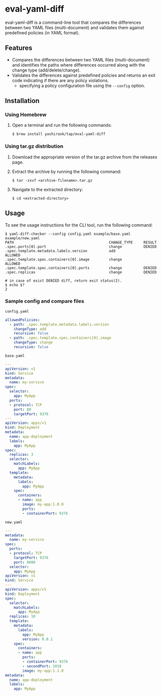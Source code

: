 # eval-yaml-diff
eval-yaml-diff is a command-line tool that compares the differences between two YAML files (multi-document) and validates them against predefined policies (in YAML format).

## Features

- Compares the differences between two YAML files (multi-document) and identifies the paths where differences occurred along with the change type (add/delete/change).
- Validates the differences against predefined policies and returns an exit code indicating if there are any policy violations.
  - specifying a policy configuration file using the `--config` option.

## Installation

### Using Homebrew

1. Open a terminal and run the following commands:

    ```shell
    $ brew install yashirook/tap/eval-yaml-diff
    ```

### Using tar.gz distribution
1. Download the appropriate version of the tar.gz archive from the releases page.

2. Extract the archive by running the following command:

    ```shell
    $ tar -zxvf <archive-filename>.tar.gz
    ```
3. Navigate to the extracted directory:

    ```shell
    $ cd <extracted-directory>
    ```


## Usage
To see the usage instructions for the CLI tool, run the following command:

```shell
$ yaml-diff-checker --config config.yaml example/base.yaml example/new.yaml
PATH                                            CHANGE_TYPE     RESULT          
.spec.ports[0].port                             change          DENIED
.spec.template.metadata.labels.version          add             ALLOWED
.spec.template.spec.containers[0].image         change          ALLOWED
.spec.template.spec.containers[0].ports         change          DENIED
.spec.replicas                                  change          DENIED

# in case of exist DENIED diff, return exit status(2).
$ echo $?
2
```

### Sample config and compare files

`config.yaml`
```yaml:config.yaml
allowedPolicies:
  - path: .spec.template.metadata.labels.version
    changeType: add
    recursive: false
  - path: .spec.template.spec.containers[0].image
    changeType: change
    recursive: false
```


`base.yaml`
```yaml:base.yaml
---
apiVersion: v1
kind: Service
metadata:
  name: my-service
spec:
  selector:
    app: MyApp
  ports:
  - protocol: TCP
    port: 80
    targetPort: 9376
---
apiVersion: apps/v1
kind: Deployment
metadata:
  name: app-deployment
  labels:
    app: MyApp
spec:
  replicas: 3
  selector:
    matchLabels:
      app: MyApp
  template:
    metadata:
      labels:
        app: MyApp
    spec:
      containers:
      - name: app
        image: my-app:1.0.0
        ports:
        - containerPort: 9376
```

`new.yaml`
```yaml:new.yaml
---
metadata:
  name: my-service
spec:
  ports:
  - protocol: TCP
    targetPort: 9376
    port: 8080
  selector:
    app: MyApp
apiVersion: v1
kind: Service
---
apiVersion: apps/v1
kind: Deployment
spec:
  selector:
    matchLabels:
      app: MyApp
  replicas: 10
  template:
    metadata:
      labels:
        app: MyApp
        version: 0.0.1
    spec:
      containers:
      - name: app
        ports:
        - containerPort: 9376
        - secondPort: 1010
        image: my-app:1.1.0
metadata:
  name: app-deployment
  labels:
    app: MyApp
```